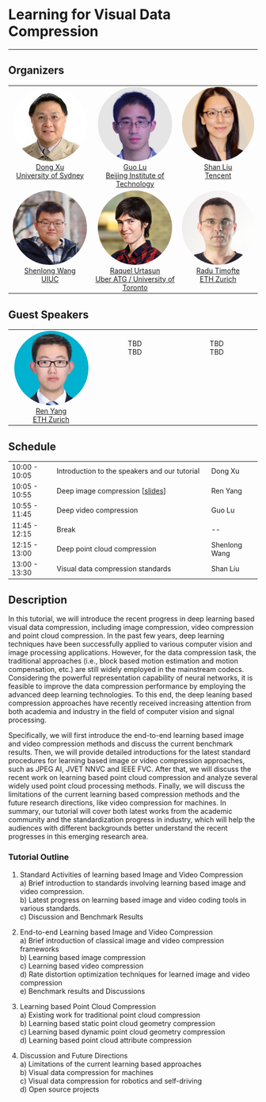 
# Learning for Visual Data Compression

___

## Organizers
<table>
<tr> 

<td align="center" valign="top" style="width:300px; border-color: transparent; overflow: hidden;"> <img src="images/xudong.png" width="150px" height="150px" style="border-radius:100%; position:relative;" /><br><a href="https://www.sydney.edu.au/engineering/about/our-people/academic-staff/dong-xu.html">Dong Xu<br>University of Sydney</a></td> 

<td align="center" valign="top" style="width:300px; border-color: transparent; overflow: hidden;"> <img src="images/luguo.jpg" width="150px" height="150px" style="border-radius:100%; position:relative;" /><br><a href="https://guolusjtu.github.io/guoluhomepage/">Guo Lu<br>Beijing Institute of Technology</a></td> 

<td align="center" valign="top" style="width:300px; border-color: transparent; overflow: hidden;"> <img src="images/liushan.png" width="150px" height="150px" style="border-radius:100%; position:relative;" /><br><a href="https://www.linkedin.com/in/shanliu/">Shan Liu<br>Tencent</a></td> 

</tr>

<tr> 

<td align="center" valign="top" style="width:300px; border-color: transparent; overflow: hidden;"> <img src="images/wangshenlong.jpg" width="150px" height="150px" style="border-radius:100%; position:relative;" /><br><a href="http://www.cs.toronto.edu/~slwang/">Shenlong Wang<br>UIUC</a></td> 

<td align="center" valign="top" style="width:300px; border-color: transparent; overflow: hidden;"> <img src="images/raquel.jpg" width="150px" height="150px" style="border-radius:100%; position:relative;" /><br><a href="http://www.cs.toronto.edu/~urtasun/">Raquel Urtasun<br>Uber ATG / University of Toronto</a></td> 

<td align="center" valign="top" style="width:300px; border-color: transparent; overflow: hidden;"> <img src="images/radu.png" width="150px" height="150px" style="border-radius:100%; position:relative;" /><br><a href="http://people.ee.ethz.ch/~timofter/">Radu Timofte<br>ETH Zurich</a></td> 

</tr>

</table> 



## Guest Speakers

<table>
<tr> 

<td align="center" valign="top" style="width:300px; border-color: transparent; overflow: hidden;"> <img src="images/yangren.jpg" width="150px" height="150px" style="border-radius:100%; position:relative;" /><br><a href="https://renyang-home.github.io/">Ren Yang<br>ETH Zurich</a></td> 

<td align="center" valign="top" style="width:300px; border-color: transparent; overflow: hidden;"> <br><a>TBD<br>TBD</a></td> 

<td align="center" valign="top" style="width:300px; border-color: transparent; overflow: hidden;"> <br><a>TBD<br>TBD</a></td> 

</tr>

</table> 


## Schedule
<div>
    <table class="alt">
            <tbody>
                <col width="18%">
                <col width="62%">
                <col width="20%">
                <tr>
                    <td><span class="announce_date">10:00 - 10:05</span></td>
                    <td class="tabletext" style="text-align: left">Introduction to the speakers and our tutorial</td>
                    <td class="tabletext">Dong Xu</td>
            </tr>
            	<tr>
                    <td><span class="announce_date">10:05 - 10:55</span></td>
                    <td class="tabletext" style="text-align: left">Deep image compression [<a href="https://github.com/guolu-home/guolu-home.github.io/tree/master/slides/CVPR_tutorial_image_compression.pdf">slides</a>] </td>
                    <td class="tabletext">Ren Yang</td>
            </tr>   
            	<tr>
                    <td><span class="announce_date">10:55 - 11:45</span></td>
                    <td class="tabletext" style="text-align: left">Deep video compression </td>
                    <td class="tabletext">Guo Lu</td>
            </tr>   
            	<tr>
                    <td><span class="announce_date">11:45 - 12:15</span></td>
                    <td class="tabletext" style="text-align: left">Break </td>
                    <td class="tabletext">--</td>
            </tr>  
            	<tr>
                    <td><span class="announce_date">12:15 - 13:00</span></td>
                    <td class="tabletext" style="text-align: left">Deep point cloud compression </td>
                    <td class="tabletext">Shenlong Wang</td>
            </tr>   
            	<tr>
                    <td><span class="announce_date">13:00 - 13:30</span></td>
                    <td class="tabletext" style="text-align: left">Visual data compression standards </td>
                    <td class="tabletext">Shan Liu</td>
            </tr>   
    	</tbody>
    </table>
</div>








## Description
In this tutorial, we will introduce the recent progress in deep learning based visual data compression, including  image compression, video compression and point cloud compression. In the past few years, deep learning techniques have been successfully applied to various computer vision and image processing applications. However, for the data compression task, the traditional approaches (i.e., block based motion estimation and motion compensation, etc.) are still widely employed in the mainstream codecs. Considering the powerful representation capability of neural networks, it is feasible to improve the data compression performance by employing the advanced deep learning technologies. To this end, the deep leaning based compression approaches have recently received increasing attention from both academia and industry in the field of computer vision and signal processing.

Specifically, we will first introduce the end-to-end learning based image and video compression methods and discuss the current benchmark results. Then, we will provide detailed introductions for the latest standard procedures for learning based image or video compression approaches, such as JPEG AI, JVET NNVC and IEEE FVC. After that, we will discuss the recent work on learning based point cloud compression and analyze several widely used point cloud processing methods. Finally, we will discuss the limitations of the current learning based compression methods and the future research directions, like video compression for machines. In summary, our tutorial will cover both latest works from the academic community and the standardization progress in industry, which will help the audiences with different backgrounds better understand the recent progresses in this emerging research area.

### Tutorial Outline

1. Standard Activities of learning based Image and Video Compression<br>
   a) Brief introduction to standards involving learning based image and video compression.<br>
   b) Latest progress on learning based image and video coding tools in various standards.<br>
   c) Discussion and Benchmark Results<br>

2. End-to-end Learning based Image and Video Compression<br>
   a) Brief introduction of classical image and video compression frameworks<br>
   b) Learning based image compression<br>
   c) Learning based video compression<br>
   d) Rate distortion optimization techniques for learned image and video compression<br>
   e) Benchmark results and Discussions<br>

3. Learning based Point Cloud Compression<br>
   a) Existing work for traditional point cloud compression<br>
   b) Learning based static point cloud geometry compression<br>
   c) Learning based dynamic point cloud geometry compression<br>
   d) Learning based point cloud attribute compression<br>

4. Discussion and Future Directions<br>
   a) Limitations of the current learning based approaches<br>
   b) Visual data compression for machines<br>
   c) Visual data compression for robotics and self-driving<br>
   d) Open source projects<br>



